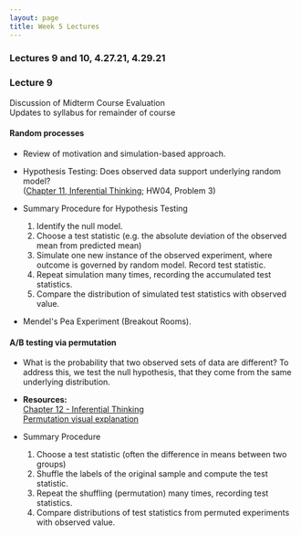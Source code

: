 ```yaml
---
layout: page
title: Week 5 Lectures
---
```


### Lectures 9 and 10, 4.27.21, 4.29.21

### Lecture 9

Discussion of Midterm Course Evaluation <br>
Updates to syllabus for remainder of course

#### Random processes 

- Review of motivation and simulation-based approach.
 
- Hypothesis Testing: Does observed data support underlying random model? <br> ([Chapter 11, Inferential Thinking](https://inferentialthinking.com/chapters/11/Testing_Hypotheses.html); HW04, Problem 3)

- Summary Procedure for Hypothesis Testing 
   1. Identify the null model.
   2. Choose a test statistic (e.g. the absolute deviation of the observed mean from predicted mean)
   3. Simulate one new instance of the observed experiment, where outcome is governed by random model. Record test statistic.
   4. Repeat simulation many times, recording the accumulated test statistics.
   5. Compare the distribution of simulated test statistics with observed value.

- Mendel's Pea Experiment (Breakout Rooms).



#### A/B testing via permutation

- What is the probability that two observed sets of data are different? To address this, we test the null hypothesis, that they come from the same underlying distribution.

- **Resources:**<br>[Chapter 12 - Inferential Thinking](https://inferentialthinking.com/chapters/12/Comparing_Two_Samples.html)<br>
[Permutation visual explanation](https://www.jwilber.me/permutationtest/)

- Summary Procedure
    1. Choose a test statistic (often the difference in means between two groups)
    2. Shuffle the labels of the original sample and compute the test statistic. 
    3. Repeat the shuffling (permutation) many times, recording test statistics.
    4. Compare distributions of test statistics from permuted experiments with observed value.





 
    



